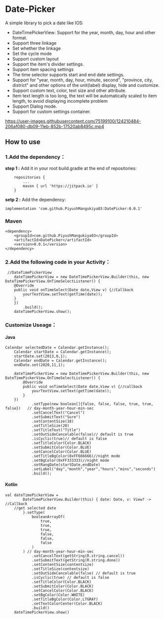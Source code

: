 # Date-Picker
 A simple library to pick a date like IOS:
 
* DateTimePickerView: Support for the year, month, day, hour and other format.
* Support three linkage
* Set whether the linkage
* Set the cycle mode
* Support custom layout
* Support the item's divider settings.
* Support item spacing settings
* The time selector supports start and end date settings.
* Support for "year, month, day, hour, minute, second", "province, city, district" and other options of the unit(label) display, hide and customize.
* Support custom text, color, text size and other attribute.
* Item text length is too long, the text will be automatically scaled to item length, to avoid displaying incomplete problem
* Support Dialog mode.
* Support for custom settings container.



https://user-images.githubusercontent.com/75199100/124210484-206af080-db09-11eb-852b-17520ab8495c.mp4



<h2>How to use</h2>

<h3>1.Add the dependency：</h3>
 
 **step 1 :** Add it in your root build.gradle at the end of repositories:
 
		repositories {
			...
			maven { url 'https://jitpack.io' }
		}
 
 **setp 2 :** Add the dependency:
 
 	implementation 'com.github.PiyushMangukiya03:DatePicker:0.0.1'
 
 <h3>Maven</h3>
  
  	<dependency>
	    <groupId>com.github.PiyushMangukiya03</groupId>
	    <artifactId>DatePicker</artifactId>
	    <version>0.0.1</version>
	</dependency>
  
  
<h3>2.Add the following code in your Activity：</h3>
	
	 //DateTimePickerView
	    dateTimePickerView = new DateTimePickerView.Builder(this, new DateTimePickerView.OnTimeSelectListener() {
		@Override
		public void onTimeSelect(Date date,View v) {//Callback
		    yourTextView.setText(getTime(date));
		}
	    })
		    .build();
	    dateTimePickerView.show();
 
<h3> Customize Useage：</h3>

<h4> Java </h4>
	
 	Calendar selectedDate = Calendar.getInstance();
        Calendar startDate = Calendar.getInstance();
        startDate.set(2013,0,1);
        Calendar endDate = Calendar.getInstance();
        endDate.set(2020,11,1);

        dateTimePickerView = new DateTimePickerView.Builder(this, new DateTimePickerView.OnTimeSelectListener() {
            @Override
            public void onTimeSelect(Date date,View v) {//callback
                yourTextView.setText(getTime(date));
            }
        })     
                .setType(new boolean[]{false, false, false, true, true, false})   // day-month-year-hour-min-sec
                .setCancelText("Cancel")
                .setSubmitText("Sure")
                .setContentSize(18)
                .setTitleSize(20)
                .setTitleText("Title")
                .setOutSideCancelable(false)// default is true
                .isCyclic(true)// default is false
                .setTitleColor(Color.BLACK)
                .setSubmitColor(Color.BLUE)
                .setCancelColor(Color.BLUE)
                .setTitleBgColor(0xFF666666)//night mode
                .setBgColor(0xFF333333)//night mode
                .setRangDate(startDate,endDate)
                .setLabel("day","month","year","hours","mins","seconds")
                .build();
		
<h4> Kotlin </h4>

	val dateTimePickerView =
            DateTimePickerView.Builder(this) { date: Date, v: View? ->  //Callback
		//get selected date
            }.setType(
                booleanArrayOf(
                    true,
                    true,
                    true,
                    false,
                    false,
                    false
                )
            ) // day-month-year-hour-min-sec
                .setCancelText(getString(R.string.cancel))
                .setSubmitText(getString(R.string.done))
                .setContentSize(contentsize)
                .setTitleSize(contentsize)
                .setOutSideCancelable(false) // default is true
                .isCyclic(true) // default is false
                .setTitleColor(Color.BLACK)
                .setSubmitColor(Color.BLACK)
                .setCancelColor(Color.BLACK)
                .setBgColor(Color.WHITE)
                .setTitleBgColor(Color.LTGRAY)
                .setTextColorCenter(Color.BLACK)
                .build()
        dateTimePickerView.show()
